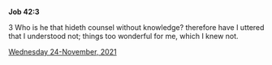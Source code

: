 **Job 42:3**

3 Who is he that hideth counsel without knowledge? therefore have I uttered that I understood not; things too wonderful for me, which I knew not.

[Wednesday 24-November, 2021](https://t.me/s/daily_scripture)
